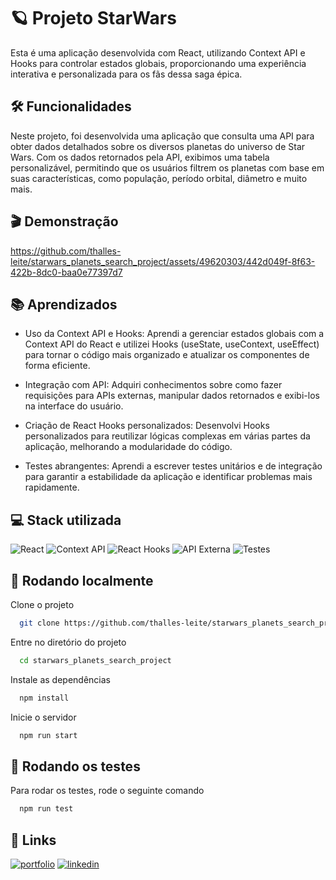
# :ringed_planet: Projeto StarWars

 Esta é uma aplicação desenvolvida com React, utilizando Context API e Hooks para controlar estados globais, proporcionando uma experiência interativa e personalizada para os fãs dessa saga épica.


## :hammer_and_wrench: Funcionalidades

 Neste projeto, foi desenvolvida uma aplicação que consulta uma API para obter dados detalhados sobre os diversos planetas do universo de Star Wars. Com os dados retornados pela API, exibimos uma tabela personalizável, permitindo que os usuários filtrem os planetas com base em suas características, como população, período orbital, diâmetro e muito mais.
## :clapper: Demonstração

https://github.com/thalles-leite/starwars_planets_search_project/assets/49620303/442d049f-8f63-422b-8dc0-baa0e77397d7


## :books: Aprendizados

- Uso da Context API e Hooks: Aprendi a gerenciar estados globais com a Context API do React e utilizei Hooks (useState, useContext, useEffect) para tornar o código mais organizado e atualizar os componentes de forma eficiente.

- Integração com API: Adquiri conhecimentos sobre como fazer requisições para APIs externas, manipular dados retornados e exibi-los na interface do usuário.

- Criação de React Hooks personalizados: Desenvolvi Hooks personalizados para reutilizar lógicas complexas em várias partes da aplicação, melhorando a modularidade do código.

- Testes abrangentes: Aprendi a escrever testes unitários e de integração para garantir a estabilidade da aplicação e identificar problemas mais rapidamente.


## 💻 Stack utilizada

![React](https://img.shields.io/badge/React-16.x-blue?logo=react) ![Context API](https://img.shields.io/badge/Context%20API-React-green?logo=react) ![React Hooks](https://img.shields.io/badge/React%20Hooks-16.x-blue?logo=react) ![API Externa](https://img.shields.io/badge/API%20Externa-Utilizada-orange) ![Testes](https://img.shields.io/badge/Testes-Unit%C3%A1rios%20-success)





## :rocket: Rodando localmente

Clone o projeto

```bash
  git clone https://github.com/thalles-leite/starwars_planets_search_project.git
```

Entre no diretório do projeto

```bash
  cd starwars_planets_search_project
```

Instale as dependências

```bash
  npm install
```

Inicie o servidor

```bash
  npm run start
```


## :test_tube: Rodando os testes

Para rodar os testes, rode o seguinte comando

```bash
  npm run test
```


## 🔗 Links
[![portfolio](https://img.shields.io/badge/PORTIFÓLIO-000)](https://thalles-leite.vercel.app/)
[![linkedin](https://img.shields.io/badge/LINKEDIN-123)](https://www.linkedin.com/in/thallesleite/)


